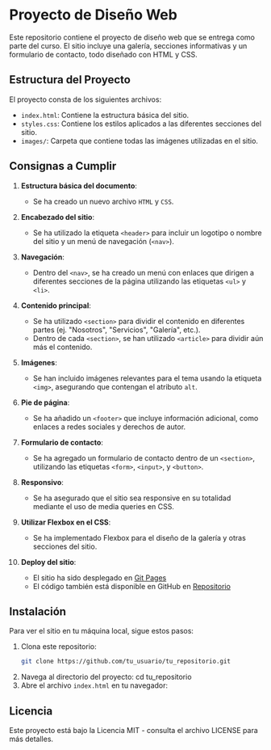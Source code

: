# Proyecto de Diseño Web

Este repositorio contiene el proyecto de diseño web que se entrega como parte del curso. El sitio incluye una galería, secciones informativas y un formulario de contacto, todo diseñado con HTML y CSS.

## Estructura del Proyecto

El proyecto consta de los siguientes archivos:

- `index.html`: Contiene la estructura básica del sitio.
- `styles.css`: Contiene los estilos aplicados a las diferentes secciones del sitio.
- `images/`: Carpeta que contiene todas las imágenes utilizadas en el sitio.

## Consignas a Cumplir

1. **Estructura básica del documento**: 
   - Se ha creado un nuevo archivo `HTML` y `CSS`.

2. **Encabezado del sitio**:
   - Se ha utilizado la etiqueta `<header>` para incluir un logotipo o nombre del sitio y un menú de navegación (`<nav>`).

3. **Navegación**:
   - Dentro del `<nav>`, se ha creado un menú con enlaces que dirigen a diferentes secciones de la página utilizando las etiquetas `<ul>` y `<li>`.

4. **Contenido principal**:
   - Se ha utilizado `<section>` para dividir el contenido en diferentes partes (ej. "Nosotros", "Servicios", "Galería", etc.).
   - Dentro de cada `<section>`, se han utilizado `<article>` para dividir aún más el contenido.

5. **Imágenes**:
   - Se han incluido imágenes relevantes para el tema usando la etiqueta `<img>`, asegurando que contengan el atributo `alt`.

6. **Pie de página**:
   - Se ha añadido un `<footer>` que incluye información adicional, como enlaces a redes sociales y derechos de autor.

7. **Formulario de contacto**:
   - Se ha agregado un formulario de contacto dentro de un `<section>`, utilizando las etiquetas `<form>`, `<input>`, y `<button>`.

8. **Responsivo**:
   - Se ha asegurado que el sitio sea responsive en su totalidad mediante el uso de media queries en CSS.

9. **Utilizar Flexbox en el CSS**:
   - Se ha implementado Flexbox para el diseño de la galería y otras secciones del sitio.

10. **Deploy del sitio**:
    - El sitio ha sido desplegado en [Git Pages](https://nannys-cmd.github.io/trabajo-digital/)
    - El código también está disponible en GitHub en [Repositorio](https://github.com/Nannys-cmd/trabajo-digital.git) 

## Instalación

Para ver el sitio en tu máquina local, sigue estos pasos:

1. Clona este repositorio:
   ```bash
   git clone https://github.com/tu_usuario/tu_repositorio.git
2.  Navega al directorio del proyecto:
    cd tu_repositorio
3.  Abre el archivo `index.html` en tu navegador:

## Licencia

Este proyecto está bajo la Licencia MIT - consulta el archivo LICENSE para más detalles.